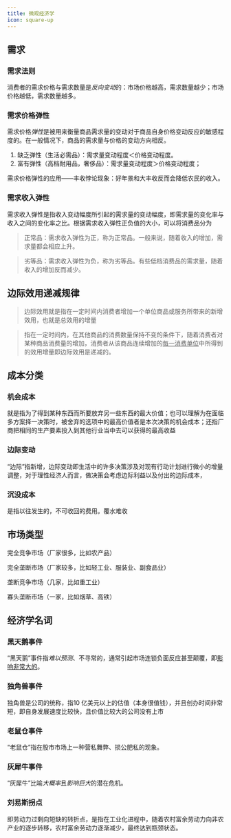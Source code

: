 ```yaml
---
title: 微观经济学
icon: square-up
---
```


## 需求

### 需求法则

消费者的需求价格与需求数量是*反向变动*的：市场价格越高，需求数量越少；市场价格越低，需求数量越多。

### 需求价格弹性

需求价格*弹性*是被用来衡量商品需求量的变动对于商品自身价格变动反应的敏感程度的。在一般情况下，商品的需求量与价格的变动方向相反。

1. 缺乏弹性（生活必需品）：需求量变动程度＜价格变动程度。
2. 富有弹性（高档耐用品，奢侈品）：需求量变动程度＞价格变动程度；

需求价格弹性的应用——丰收悖论现象：好年景和大丰收反而会降低农民的收入。

### 需求收入弹性

需求收入弹性是指收入变动幅度所引起的需求量的变动幅度，即需求量的变化率与收入之间的变化率之比。根据需求收入弹性正负值的大小，可以将消费品分为

> 正常品：需求收入弹性为正，称为正常品。一般来说，随着收入的增加，需求量都会相应上升。

> 劣等品：需求收入弹性为负，称为劣等品。有些低档消费品的需求量，随着收入的增加反而减少。

## 边际效用递减规律

>边际效用就是指在一定时间内消费者增加一个单位商品或服务所带来的新增效用，也就是总效用的增量

> 指在一定时间内，在其他商品的消费数量保持不变的条件下，随着消费者对某种商品消费量的增加，消费者从该商品连续增加的<u>每一消费单位</u>中所得到的效用增量即边际效用是递减的。

## 成本分类

### 机会成本

就是指为了得到某种东西而所要放弃另一些东西的最大价值；也可以理解为在面临多方案择一决策时，被舍弃的选项中的最高价值者是本次决策的机会成本；还指厂商把相同的生产要素投入到其他行业当中去可以获得的最高收益

### 边际变动

“边际”指新增，边际变动即生活中的许多决策涉及对现有行动计划进行微小的增量调整，对于理性经济人而言，做决策会考虑边际利益以及付出的边际成本，

### 沉没成本

是指以往发生的，不可收回的费用。覆水难收

## 市场类型

完全竞争市场（厂家很多，比如农产品）

完全垄断市场（厂家较多，比如轻工业、服装业、副食品业）

垄断竞争市场（几家，比如重工业）

寡头垄断市场（一家，比如烟草、高铁）

## 经济学名词

### 黑天鹅事件

“黑天鹅”事件指*难以预测*、不寻常的，通常引起市场连锁负面反应甚至颠覆，即<u>影响非常大的</u>。

### 独角兽事件

独角兽是公司的统称，指10 亿美元以上的估值（本身很值钱），并且创办时间非常短，即自身发展速度比较快，且价值比较大的公司<badge tyoe="info">没有上市</badge>

### 老鼠仓事件

“老鼠仓”指在股市市场上一种营私舞弊、损公肥私的现象。

### 灰犀牛事件

“灰犀牛”比喻*大概率*且*影响巨大*的潜在危机。

### 刘易斯拐点

即劳动力过剩向短缺的转折点，是指在工业化进程中，随着农村富余劳动力向非农产业的逐步转移，农村富余劳动力逐渐减少，最终达到瓶颈状态。
